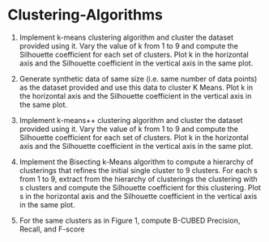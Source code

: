 # Clustering-Algorithms

1. Implement k-means clustering algorithm and cluster the dataset provided using it. Vary the value of k from 1 to 9 and compute the Silhouette coefficient for each set of clusters. Plot k in the horizontal axis and the Silhouette coefficient in the vertical axis in the same plot.

2. Generate synthetic data of same size (i.e. same number of data points) as the dataset provided and use this data to cluster K Means. Plot k in the horizontal axis and the Silhouette coefficient in the vertical axis in the same plot.

3. Implement k-means++ clustering algorithm and cluster the dataset provided using it. Vary the value of k from 1 to 9 and compute the Silhouette coefficient for each set of clusters. Plot k in the horizontal axis and the Silhouette coefficient in the vertical axis in the same plot.

4. Implement the Bisecting k-Means algorithm to compute a hierarchy of clusterings that refines the initial single cluster to 9 clusters. For each s from 1 to 9, extract from the hierarchy of clusterings the clustering with s clusters and compute the Silhouette coefficient for this clustering. Plot s in the horizontal axis and the Silhouette coefficient in the vertical axis in the same plot.

6. For the same clusters as in Figure 1, compute B-CUBED Precision, Recall, and F-score
